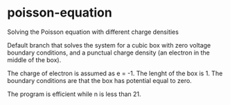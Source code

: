 # poisson-equation
Solving the Poisson equation with different charge densities

Default branch that solves the system for a cubic box with zero voltage boundary conditions, 
and a punctual charge density (an electron in the middle of the box).

The charge of electron is assumed as e = -1. The lenght of the box is 1. The boundary conditions
are that the box has potential equal to zero.

The program is efficient while n is less than 21.